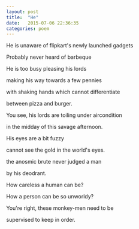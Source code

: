 ```yaml
---
layout: post
title:  "He"
date:   2015-07-06 22:36:35
categories: poem
---
```



He is unaware of flipkart's newly launched gadgets

Probably never heard of barbeque

He is too busy pleasing his lords

making his way towards a few pennies

with shaking hands which cannot differentiate

between pizza and burger.

You see, his lords are toiling under aircondition

in the midday of this savage afternoon. 

His eyes are a bit fuzzy

cannot see the gold in the world's eyes.

the anosmic brute never judged a man

by his deodrant.

How careless a human can be? 

How a person can be so unworldy?

You're right, these monkey-men need to be

supervised to keep in order.


